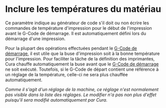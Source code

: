 Inclure les températures du matériau
====
Ce paramètre indique au générateur de code s'il doit ou non écrire les commandes de température d'impression pour le début de l'impression avant le G-Code de démarrage. Il est automatiquement défini lors du démarrage d'une impression.

Pour la plupart des opérations effectuées pendant le [G-Code de démarrage](machine_start_gcode.md), il est utile que la buse d'impression soit à la bonne température pour l'impression. Pour faciliter la tâche de la définition des imprimantes, Cura chauffe automatiquement la buse avant que le [G-Code de démarrage](machine_start_gcode.md) ne soit exécuté. Toutefois, si le G-Code de départ contient une référence à un réglage de la température, celle-ci ne sera plus chauffée automatiquement.

*Comme il s'agit d'un réglage de la machine, ce réglage n'est normalement pas visible dans la liste des réglages. Le modifier n'a pas non plus d'effet puisqu'il sera modifié automatiquement par Cura.*
